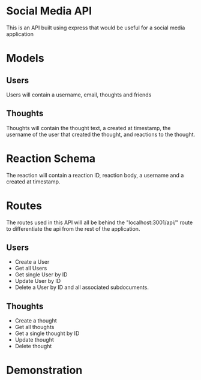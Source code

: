 # Social Media API 

This is an API built using express that would be useful for a social media application

# Models

## Users

Users will contain a username, email, thoughts and friends

## Thoughts

Thoughts will contain the thought text, a created at timestamp, the username of the user that created the thought, and reactions to the thought.

#  Reaction Schema

The reaction will contain a reaction ID, reaction body, a username and a created at timestamp.


# Routes

The routes used in this API will all be behind the "localhost:3001/api/" route to differentiate the api from the rest of the application.

## Users

 - Create a User
 - Get all Users
 - Get single User by ID
 - Update User by ID
 - Delete a User by ID and all associated subdocuments.

## Thoughts

 - Create a thought
 - Get all thoughts
 - Get a single thought by ID
 - Update thought
 - Delete thought 

# Demonstration